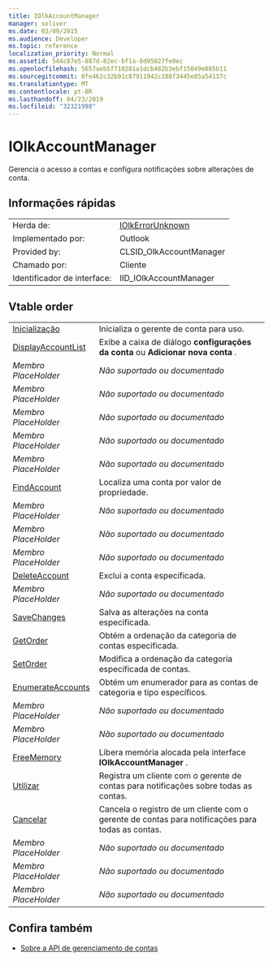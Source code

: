 ```yaml
---
title: IOlkAccountManager
manager: soliver
ms.date: 03/09/2015
ms.audience: Developer
ms.topic: reference
localization_priority: Normal
ms.assetid: 544c87e5-887d-82ec-bf1a-0d95027fe0ec
ms.openlocfilehash: 5657aeb5f710281a1dcb482b3ebf15049e085b11
ms.sourcegitcommit: 8fe462c32b91c87911942c188f3445e85a54137c
ms.translationtype: MT
ms.contentlocale: pt-BR
ms.lasthandoff: 04/23/2019
ms.locfileid: "32321998"
---
```

# <a name="iolkaccountmanager"></a>IOlkAccountManager

Gerencia o acesso a contas e configura notificações sobre alterações de conta.
  
## <a name="quick-info"></a>Informações rápidas

|||
|:-----|:-----|
|Herda de:  <br/> |[IOlkErrorUnknown](iolkerrorunknown.md) <br/> |
|Implementado por:  <br/> |Outlook  <br/> |
|Provided by:  <br/> |CLSID_OlkAccountManager  <br/> |
|Chamado por:  <br/> |Cliente  <br/> |
|Identificador de interface:  <br/> |IID_IOlkAccountManager  <br/> |
   
## <a name="vtable-order"></a>Vtable order

|||
|:-----|:-----|
|[Inicialização](iolkaccountmanager-init.md) <br/> |Inicializa o gerente de conta para uso.  <br/> |
|[DisplayAccountList](iolkaccountmanager-displayaccountlist.md) <br/> |Exibe a caixa de diálogo **configurações da conta** ou **Adicionar nova conta** .  <br/> |
| *Membro PlaceHolder*  <br/> | *Não suportado ou documentado*  <br/> |
| *Membro PlaceHolder*  <br/> | *Não suportado ou documentado*  <br/> |
| *Membro PlaceHolder*  <br/> | *Não suportado ou documentado*  <br/> |
| *Membro PlaceHolder*  <br/> | *Não suportado ou documentado*  <br/> |
| *Membro PlaceHolder*  <br/> | *Não suportado ou documentado*  <br/> |
|[FindAccount](iolkaccountmanager-findaccount.md) <br/> |Localiza uma conta por valor de propriedade.  <br/> |
| *Membro PlaceHolder*  <br/> | *Não suportado ou documentado*  <br/> |
| *Membro PlaceHolder*  <br/> | *Não suportado ou documentado*  <br/> |
| *Membro PlaceHolder*  <br/> | *Não suportado ou documentado*  <br/> |
|[DeleteAccount](iolkaccountmanager-deleteaccount.md) <br/> |Exclui a conta especificada.  <br/> |
| *Membro PlaceHolder*  <br/> | *Não suportado ou documentado*  <br/> |
|[SaveChanges](iolkaccountmanager-savechanges.md) <br/> |Salva as alterações na conta especificada.  <br/> |
|[GetOrder](iolkaccountmanager-getorder.md) <br/> |Obtém a ordenação da categoria de contas especificada.  <br/> |
|[SetOrder](iolkaccountmanager-setorder.md) <br/> |Modifica a ordenação da categoria especificada de contas.  <br/> |
|[EnumerateAccounts](iolkaccountmanager-enumerateaccounts.md) <br/> |Obtém um enumerador para as contas de categoria e tipo específicos.  <br/> |
| *Membro PlaceHolder*  <br/> | *Não suportado ou documentado*  <br/> |
| *Membro PlaceHolder*  <br/> | *Não suportado ou documentado*  <br/> |
|[FreeMemory](iolkaccountmanager-freememory.md) <br/> |Libera memória alocada pela interface **IOlkAccountManager** .  <br/> |
|[Utilizar](iolkaccountmanager-advise.md) <br/> |Registra um cliente com o gerente de contas para notificações sobre todas as contas.  <br/> |
|[Cancelar](iolkaccountmanager-unadvise.md) <br/> |Cancela o registro de um cliente com o gerente de contas para notificações para todas as contas.  <br/> |
| *Membro PlaceHolder*  <br/> | *Não suportado ou documentado*  <br/> |
| *Membro PlaceHolder*  <br/> | *Não suportado ou documentado*  <br/> |
| *Membro PlaceHolder*  <br/> | *Não suportado ou documentado*  <br/> |
   
## <a name="see-also"></a>Confira também

- [Sobre a API de gerenciamento de contas](about-the-account-management-api.md)

